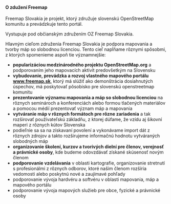 #### O zdužení Freemap

Freemap Slovakia je projekt, ktorý združuje slovenskú OpenStreetMap komunitu a prevádzkuje tento portál.

Vystupuje pod občianským združením OZ Freemap Slovakia.

Hlavným cieľom združenia Freemap Slovakia je podpora mapovania a tvorby máp so slobodnou licenciou. Tento cieľ napĺňame rôznymi spôsobmi, z ktorých spomenieme aspoň tie významnejšie:

* **popularizáciou medzinárodného projektu OpenStreetMap.org** a podporovaním jeho mapovacích aktivít predovšetkým na Slovensku
* **vybudovanie, prevádzka a rozvoj vlastného mapového portálu www.freemap.sk**, ktorý má slúžiť ako demonštrácia dosiahnutých úspechov, má poskytovať pôsobisko pre slovenskú openstreetmap komunitu
* **prezentovanie významu mapovania a máp so slobodnou licenciou** na rôznych seminároch a konferenciách alebo formou tlačených materiálov a pomocou médií prezentovať význam máp a mapovania
* **vytváranie máp v rôznych formátoch pre rôzne zariadenia** a tak rozširovať používateľskú základňu, z ktorej dúfame, že vzídu aj šikovní maperi z rôznych kútov Slovenska
* podieľnie sa sa na získavaní povolení a vykonávame import dát z rôznych zdrojov a takto rozširujeme informačnú hodnotu vytváraných slobodných máp
* **organizovanie školení, kurzov a tvorivých dielní pre členov, verejnosť a právnické osoby**, kde budeme odovzdávať získané skúsenosť novým členom
* **podporovanie vzdelávania** v oblasti kartografie, organizovanie stretnutí s profesionálmi z rôznych odborov, ktoré našim členom rozšíria vedomosti alebo poskytnú nové a zaujímavé pohľady
* podporovanie vývoja hardvéru a softvéru v oblasti mapovania, máp a mapového portálu
* podporovanie vývoja mapových služieb pre obce, fyzické a právnické osoby
